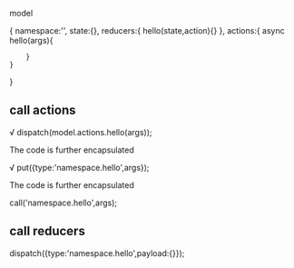 model

{
    namespace:'',
    state:{},
    reducers:{
        hello(state,action){}
    },
    actions:{
        async hello(args){
            
        }
    }
}

## call actions

√ dispatch(model.actions.hello(args));

The code is further encapsulated

√ put({type:'namespace.hello',args});

The code is further encapsulated
 
call('namespace.hello',args);

## call reducers

dispatch({type:'namespace.hello',payload:{}});




